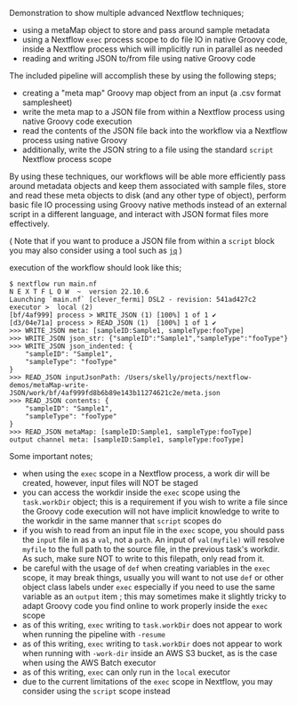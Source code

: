 Demonstration to show multiple advanced Nextflow techniques;

- using a metaMap object to store and pass around sample metadata
- using a Nextflow `exec` process scope to do file IO in native Groovy code, inside a Nextflow process which will implicitly run in parallel as needed
- reading and writing JSON to/from file using native Groovy code

The included pipeline will accomplish these by using the following steps;

- creating a "meta map" Groovy map object from an input (a .csv format samplesheet)
- write the meta map to a JSON file from within a Nextflow process using native Groovy code execution
- read the contents of the JSON file back into the workflow via a Nextflow process using native Groovy
- additionally, write the JSON string to a file using the standard `script` Nextflow process scope

By using these techniques, our workflows will be able more efficiently pass around metadata objects and keep them associated with sample files, store and read these meta objects to disk (and any other type of object), perform basic file IO processing using Groovy native methods instead of an external script in a different language, and interact with JSON format files more effectively.

( Note that if you want to produce a JSON file from within a `script` block you may also consider using a tool such as [`jq`](https://stedolan.github.io/jq/) )

execution of the workflow should look like this;

```
$ nextflow run main.nf
N E X T F L O W  ~  version 22.10.6
Launching `main.nf` [clever_fermi] DSL2 - revision: 541ad427c2
executor >  local (2)
[bf/4af999] process > WRITE_JSON (1) [100%] 1 of 1 ✔
[d3/04e71a] process > READ_JSON (1)  [100%] 1 of 1 ✔
>>> WRITE_JSON meta: [sampleID:Sample1, sampleType:fooType]
>>> WRITE_JSON json_str: {"sampleID":"Sample1","sampleType":"fooType"}
>>> WRITE_JSON json_indented: {
    "sampleID": "Sample1",
    "sampleType": "fooType"
}
>>> READ_JSON inputJsonPath: /Users/skelly/projects/nextflow-demos/metaMap-write-JSON/work/bf/4af999fd8b6b89e143b11274621c2e/meta.json
>>> READ_JSON contents: {
    "sampleID": "Sample1",
    "sampleType": "fooType"
}
>>> READ_JSON metaMap: [sampleID:Sample1, sampleType:fooType]
output channel meta: [sampleID:Sample1, sampleType:fooType]
```

Some important notes;

- when using the `exec` scope in a Nextflow process, a work dir will be created, however, input files will NOT be staged
- you can access the workdir inside the `exec` scope using the `task.workDir` object; this is a requirement if you wish to write a file since the Groovy code execution will not have implicit knowledge to write to the workdir in the same manner that `script` scopes do
- if you wish to read from an input file in the `exec` scope, you should pass the `input` file in as a `val`, not a `path`. An input of `val(myfile)` will resolve `myfile` to the full path to the source file, in the previous task's workdir. As such, make sure NOT to write to this filepath, only read from it.
- be careful with the usage of `def` when creating variables in the `exec` scope, it may break things, usually you will want to not use `def` or other object class labels under `exec` especially if you need to use the same variable as an `output` item ; this may sometimes make it slightly tricky to adapt Groovy code you find online to work properly inside the `exec` scope
- as of this writing, `exec` writing to `task.workDir` does not appear to work when running the pipeline with `-resume`
- as of this writing, `exec` writing to `task.workDir` does not appear to work when running with `-work-dir` inside an AWS S3 bucket, as is the case when using the AWS Batch executor
- as of this writing, `exec` can only run in the `local` executor
- due to the current limitations of the `exec` scope in Nextflow, you may consider using the `script` scope instead